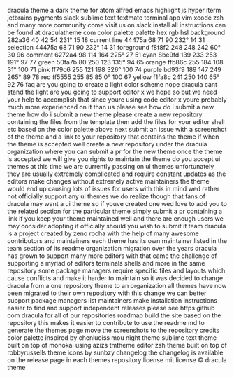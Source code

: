 dracula theme a dark theme for atom alfred emacs highlight js hyper iterm jetbrains pygments slack sublime text textmate terminal app vim xcode zsh and many more community come visit us on slack install all instructions can be found at draculatheme com color palette palette hex rgb hsl background 282a36 40 42 54 231° 15 18 current line 44475a 68 71 90 232° 14 31 selection 44475a 68 71 90 232° 14 31 foreground f8f8f2 248 248 242 60° 30 96 comment 6272a4 98 114 164 225° 27 51 cyan 8be9fd 139 233 253 191° 97 77 green 50fa7b 80 250 123 135° 94 65 orange ffb86c 255 184 108 31° 100 71 pink ff79c6 255 121 198 326° 100 74 purple bd93f9 189 147 249 265° 89 78 red ff5555 255 85 85 0° 100 67 yellow f1fa8c 241 250 140 65° 92 76 faq are you going to create a light color scheme nope dracula cant stand the light are you going to support editor x we hope so but we need your help to accomplish that since youre using code editor x youre probably much more experienced on it than us please see how do i submit a new theme how do i submit a new theme please create a new repository containing the files from the template then add the files for your editor shell etc based on the color palette above next submit an issue with a screenshot of the theme and a link to your repository that contains the theme if when the theme is accepted well create a new repository under the dracula organization where you can submit a pr for the new theme once the theme is accepted we will give you rights to maintain the theme do you accept ui themes at this time we are currently passing on ui themes unfortunately they are usually extremely complicated and require constant updates as the editors make changes without extremely active maintainers the theme would end up causing lots of issues for users with this in mind wed rather not officially support any ui themes we do realize though that fans of dracula may want a ui theme so if youve created one wed love to add you to the related section for the particular theme simply submit a pr containing a link if you keep your theme maintained well and there are enough users we may consider adopting it officially should you wish to submit it team dracula is a project created by zeno rocha with the help of many awesome contributors and maintainers each theme has its own maintainer listed in the team section of its readme organization migration over the years dracula has grown to support many more editors with that came the challenge of supporting a myriad of editors terminals shells and more in the same repository some package managers require specific files and layouts which cause conflicts and make it harder to maintain so it was decided to change dracula from a one repository theme to an organization all themes have now been migrated to their own repository with this change we can better support package managers list maintainers make installation instructions easier to find and support independent releases please see https github com dracula for all of our repositories roadmap build the site based on the repository this makes it easier to contribute to use the readme md to generate the themes page move the screenshots to the repository credits color palette inspired by chenluoiss mou night theme sublime text theme built on top of monokai using azizs tmtheme editor zsh theme built on top of robbyrussells theme icons by sunbzy changelog the changelog is available on the release page in each themes repository license mit license © dracula theme